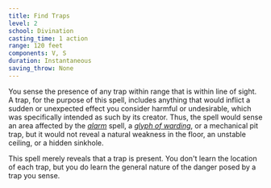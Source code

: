 ```yaml
---
title: Find Traps
level: 2
school: Divination
casting_time: 1 action
range: 120 feet
components: V, S
duration: Instantaneous
saving_throw: None
---
```


You sense the presence of any trap within range that is within line of sight. A trap, for the purpose of this spell, includes anything that would inflict a sudden or unexpected effect you consider harmful or undesirable, which was specifically intended as such by its creator. Thus, the spell would sense an area affected by the *[alarm](/spells/alarm/)* spell, a *[glyph of warding](/spells/glyph-of-warding/)*, or a mechanical pit trap, but it would not reveal a natural weakness in the floor, an unstable ceiling, or a hidden sinkhole.

This spell merely reveals that a trap is present. You don't learn the location of each trap, but you do learn the general nature of the danger posed by a trap you sense.
